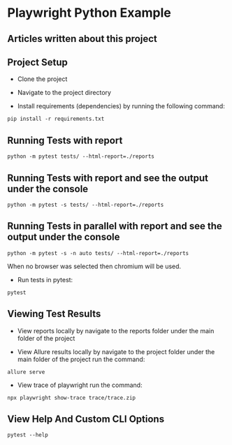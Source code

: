 # Playwright Python Example

## Articles written about this project

## Project Setup

* Clone the project
* Navigate to the project directory

* Install requirements (dependencies) by running the following command:
```
pip install -r requirements.txt 
```

## Running Tests with report

```
python -m pytest tests/ --html-report=./reports
```

## Running Tests with report and see the output under the console
```
python -m pytest -s tests/ --html-report=./reports
```

## Running Tests in parallel with report and see the output under the console
```
python -m pytest -s -n auto tests/ --html-report=./reports
```

When no browser was selected then chromium will be used.

* Run tests in pytest:

```
pytest
```

## Viewing Test Results

* View reports locally by navigate to the reports folder under the main folder of the project


* View Allure results locally by navigate to the project folder under the main folder of the project run the command:
```
allure serve
```

* View trace of playwright run the command:
```
npx playwright show-trace trace/trace.zip
```


## View Help And Custom CLI Options

```
pytest --help
```
